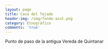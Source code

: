 ```yaml
---
layout: page
title: Casa del Tejado
header-img: /img/fondo-azul.png
category: Etnográfico
comments: 'true'
---
```



Punto de paso de la antigua Vereda de Quintanar
